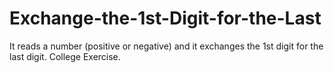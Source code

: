 # Exchange-the-1st-Digit-for-the-Last
It reads a number (positive or negative) and it exchanges the 1st digit for the last digit.
College Exercise.
